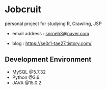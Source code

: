 # Jobcruit
personal project for studying R, Crawling, JSP <br />
- email address : snrneh3@naver.com <br />
<!-- - Demo Video :  <br /> -->
- blog : https://se0r1-tae27.tistory.com/ <br />

<!--
## Introduction
This is an Android application for people who want to travel to Korea and have difficulty making travel plans.
1. It shows the hotel information of the desired travel area.
2. It shows the tourist attraction information of the desired travel area.
3. It shows various festival information.
4. You can write a review of the area you traveled to.
5. You can manage your budget while traveling.
-->

## Development Environment
- MySQL @5.7.32
- Python @3.6
- JAVA @15.0.2
<!--
- Eclipse
- Tomcat Server @8.5.64
- Connect J
-  -->

<!--
## Database table information
database table backup file is in /server/backup.sql <br />
mysql -u [account] -p [database] < backup.sql
-->

<!-- ## screenshot
<p align="center">
<img src="https://user-images.githubusercontent.com/32188154/102354332-c59afd00-3fed-11eb-9b09-1d6102c82501.png" width="240px" height="440px" title="Main" alt="Main" margin="auto"></img></p>  
<img src="https://user-images.githubusercontent.com/32188154/102350837-ddbc4d80-3fe8-11eb-8de1-75eb1822aac0.png" width="180px" height="320px" title="Location" alt="Location"></img>
<img src="https://user-images.githubusercontent.com/32188154/102350878-ef9df080-3fe8-11eb-94a2-0fc7184cff91.png" width="180px" height="320px" title="Hotel" alt="Hotel"></img>
<img src="https://user-images.githubusercontent.com/32188154/102353553-96d05700-3fec-11eb-8613-52e720fa3fa9.jpg" width="180px" height="320px" title="Course" alt="Course"></img>
<img src="https://user-images.githubusercontent.com/32188154/102353874-0cd4be00-3fed-11eb-84bd-e1f4e7a7328d.png" width="180px" height="320px" title="Traffic" alt="Traffic"></img>
<img src="https://user-images.githubusercontent.com/32188154/102353181-11e53d80-3fec-11eb-8d93-ae025cb5e687.jpg" width="180px" height="320px" title="Review" alt="Review"></img>
<img src="https://user-images.githubusercontent.com/32188154/102352730-7a7fea80-3feb-11eb-8f45-e31744f540ea.png" width="180px" height="320px" title="Review Detail" alt="Review Detail"></img>
<img src="https://user-images.githubusercontent.com/32188154/102350110-bdd85a00-3fe7-11eb-8bee-8368ad4be007.png" width="180px" height="320px" title="Budget" alt="Budget"></img>
<img src="https://user-images.githubusercontent.com/32188154/102347144-51f3f280-3fe3-11eb-9c85-df0b9a40f342.png" width="180px" height="320px" title="Festival" alt="Festival"></img>
-->

<!--
<img src="https://user-images.githubusercontent.com/32188154/102350886-f167b400-3fe8-11eb-91b1-bd9bb2f4463c.png" width="140px" height="260px" title="Hotel Room" alt="Hotel Room"></img>
<img src="https://user-images.githubusercontent.com/32188154/102353567-9c2da180-3fec-11eb-812b-dc17ec1eba3a.png" width="180px" height="320px" title="Plan" alt="Plan"></img>
-->

<!-- ## License
MoveItMovie is released under the MIT License. http://www.opensource.org/licenses/mit-license -->


<!-- browser = RoboBrowser(history=True)
browser.open(base_url)
form = browser.get_form(action='/login/')
form["username"] = 'username'
form["password"] = 'password' -->
<!-- 로그인 버튼 : <a class="btn_txt login" data-no-turbolink="true" href="/users/sign_in?_nav=gb"></a>
users/sign_in?_nav=gb -->
